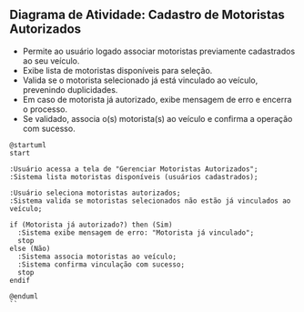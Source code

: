 ## Diagrama de Atividade: Cadastro de Motoristas Autorizados

- Permite ao usuário logado associar motoristas previamente cadastrados ao seu veículo.  
- Exibe lista de motoristas disponíveis para seleção.  
- Valida se o motorista selecionado já está vinculado ao veículo, prevenindo duplicidades.  
- Em caso de motorista já autorizado, exibe mensagem de erro e encerra o processo.  
- Se validado, associa o(s) motorista(s) ao veículo e confirma a operação com sucesso.


```puml
@startuml
start

:Usuário acessa a tela de "Gerenciar Motoristas Autorizados";
:Sistema lista motoristas disponíveis (usuários cadastrados);

:Usuário seleciona motoristas autorizados;
:Sistema valida se motoristas selecionados não estão já vinculados ao veículo;

if (Motorista já autorizado?) then (Sim)
  :Sistema exibe mensagem de erro: "Motorista já vinculado";
  stop
else (Não)
  :Sistema associa motoristas ao veículo;
  :Sistema confirma vinculação com sucesso;
  stop
endif

@enduml
``
